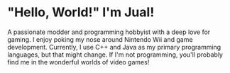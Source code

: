 # "Hello, World!" I'm Jual!


A passionate modder and programming hobbyist with a deep love for gaming. I enjoy poking my nose around Nintendo Wii and game development. Currently, I use C++ and Java as my primary programming languages, but that might change. If I'm not programming, you'll probably find me in the wonderful worlds of video games!
